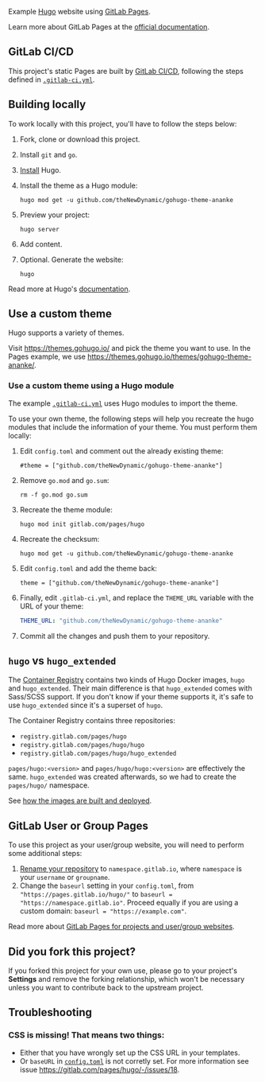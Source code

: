 Example [Hugo](https://gohugo.io) website using [GitLab Pages](https://about.gitlab.com/stages-devops-lifecycle/pages/).

Learn more about GitLab Pages at the [official documentation](https://docs.gitlab.com/ce/user/project/pages/).

## GitLab CI/CD

This project's static Pages are built by [GitLab CI/CD](https://about.gitlab.com/stages-devops-lifecycle/continuous-integration/),
following the steps defined in [`.gitlab-ci.yml`](.gitlab-ci.yml).

## Building locally

To work locally with this project, you'll have to follow the steps below:

1. Fork, clone or download this project.
1. Install `git` and `go`.
1. [Install](https://gohugo.io/getting-started/installing/) Hugo.
1. Install the theme as a Hugo module:

   ```shell
   hugo mod get -u github.com/theNewDynamic/gohugo-theme-ananke
   ```

1. Preview your project:

   ```shell
   hugo server
   ```

1. Add content.
1. Optional. Generate the website:

   ```shell
   hugo
   ```

Read more at Hugo's [documentation](https://gohugo.io/getting-started/).

## Use a custom theme

Hugo supports a variety of themes.

Visit <https://themes.gohugo.io/> and pick the theme you want to use. In the
Pages example, we use <https://themes.gohugo.io/themes/gohugo-theme-ananke/>.

### Use a custom theme using a Hugo module

The example [`.gitlab-ci.yml`](.gitlab-ci.yml) uses Hugo modules to import the theme.

To use your own theme, the following steps will help you recreate the hugo modules
that include the information of your theme. You must perform them locally:

1. Edit `config.toml` and comment out the already existing theme:

   ```plaintext
   #theme = ["github.com/theNewDynamic/gohugo-theme-ananke"]
   ```

1. Remove `go.mod` and `go.sum`:

   ```shell
   rm -f go.mod go.sum
   ```

1. Recreate the theme module:

   ```shell
   hugo mod init gitlab.com/pages/hugo
   ```

1. Recreate the checksum:

   ```shell
   hugo mod get -u github.com/theNewDynamic/gohugo-theme-ananke
   ```

1. Edit `config.toml` and add the theme back:

   ```plaintext
   theme = ["github.com/theNewDynamic/gohugo-theme-ananke"]
   ```

1. Finally, edit `.gitlab-ci.yml`, and replace the `THEME_URL` variable with the URL of your theme:

   ```yaml
   THEME_URL: "github.com/theNewDynamic/gohugo-theme-ananke"
   ```

1. Commit all the changes and push them to your repository.

## `hugo` vs `hugo_extended`

The [Container Registry](https://gitlab.com/pages/hugo/container_registry)
contains two kinds of Hugo Docker images, `hugo` and
`hugo_extended`. Their main difference is that `hugo_extended` comes with
Sass/SCSS support. If you don't know if your theme supports it, it's safe to
use `hugo_extended` since it's a superset of `hugo`.

The Container Registry contains three repositories:

- `registry.gitlab.com/pages/hugo`
- `registry.gitlab.com/pages/hugo/hugo`
- `registry.gitlab.com/pages/hugo/hugo_extended`

`pages/hugo:<version>` and `pages/hugo/hugo:<version>` are effectively the same.
`hugo_extended` was created afterwards, so we had to create the `pages/hugo/` namespace.

See [how the images are built and deployed](https://gitlab.com/pages/hugo/-/blob/707b8e367cdea5dbf471ff5bbec9f684ae51de79/.gitlab-ci.yml#L36-47).

## GitLab User or Group Pages

To use this project as your user/group website, you will need to perform
some additional steps:

1. [Rename your repository](https://docs.gitlab.com/ee/user/project/settings/#rename-a-repository) to `namespace.gitlab.io`, where `namespace` is
   your `username` or `groupname`.
1. Change the `baseurl` setting in your `config.toml`, from `"https://pages.gitlab.io/hugo/"` to `baseurl = "https://namespace.gitlab.io"`.
   Proceed equally if you are using a custom domain: `baseurl = "https://example.com"`.

Read more about [GitLab Pages for projects and user/group websites](https://docs.gitlab.com/ce/user/project/pages/getting_started_part_one.html).

## Did you fork this project?

If you forked this project for your own use, please go to your project's
**Settings** and remove the forking relationship, which won't be necessary
unless you want to contribute back to the upstream project.

## Troubleshooting

### CSS is missing! That means two things:

- Either that you have wrongly set up the CSS URL in your templates.
- Or `baseURL` in [`config.toml`](/config.toml) is not corretly set. For more information see issue https://gitlab.com/pages/hugo/-/issues/18.
